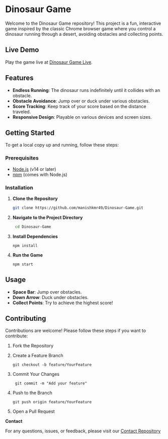 # Dinosaur Game

Welcome to the Dinosaur Game repository! This project is a fun, interactive game inspired by the classic Chrome browser game where you control a dinosaur running through a desert, avoiding obstacles and collecting points.

## Live Demo

Play the game live at [Dinosaur Game Live](https://dinosaur-game-by-manish.netlify.app/).

## Features

- **Endless Running**: The dinosaur runs indefinitely until it collides with an obstacle.
- **Obstacle Avoidance**: Jump over or duck under various obstacles.
- **Score Tracking**: Keep track of your score based on the distance traveled.
- **Responsive Design**: Playable on various devices and screen sizes.

## Getting Started

To get a local copy up and running, follow these steps:

### Prerequisites

- [Node.js](https://nodejs.org/) (v14 or later)
- [npm](https://www.npmjs.com/) (comes with Node.js)

### Installation

1. **Clone the Repository**

   ```bash
   git clone https://github.com/manishkmr49/Dinosaur-Game.git

2. **Navigate to the Project Directory**

   ```bash
    cd Dinosaur-Game
4. **Install Dependencies**

       npm install

6. **Run the Game**

       npm start


## Usage

-  **Space Bar**: Jump over obstacles.
-  **Down Arrow**: Duck under obstacles.
-  **Collect Points**: Try to achieve the highest score!

## Contributing
  Contributions are welcome! Please follow these steps if you want to contribute:

1. Fork the Repository
2. Create a Feature Branch

       git checkout -b feature/YourFeature

3. Commit Your Changes

        git commit -m "Add your feature"

4. Push to the Branch

       git push origin feature/YourFeature

5. Open a Pull Request

**Contact**

   For any questions, issues, or feedback, please visit our [Contact Repository](https://github.com/manishkmr49/contact-repository-/issues)  

